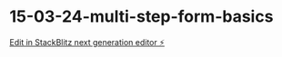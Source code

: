 # 15-03-24-multi-step-form-basics

[Edit in StackBlitz next generation editor ⚡️](https://stackblitz.com/~/github.com/LarsGJobloop/15-03-24-multi-step-form-basics)